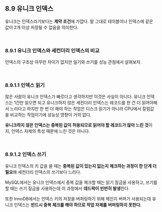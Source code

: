 ## 8.9 유니크 인덱스
유니크는 인덱스라기보다는 **제약 조건**에 가깝다. 말 그대로 테이블이나 인덱스에 같은 값이 2개 이상 저장될 수 없음을 의미한다.

<br>

### 8.9.1 유니크 인덱스와 세컨더리 인덱스의 비교
인덱스의 구조상 아무런 차이가 없지만 일기와 쓰기를 성능 관점에서 살펴보자.

<br>

### 8.9.1.1 인덱스 읽기
많은 사람이 유니크 인덱스가 빠르다고 생각하지만 이것은 사실이 아니다. 유니크 인덱스는 1건만 읽으면 되고 유니크하지 않은 세컨더리 인덱스는 레코드를 한 건 더 읽어야해서 느리다고 하지만 한 번 더 해야 하는 작업은 디스크 읽기가 아니라 CPU에서 칼럼값을 비교하는 작업이기에 성능상 영향이 거의 없다.

**유니크하지 않은 인덱스는 중복된 값이 허용되므로 읽어야 할 레코드가 많아 느린 것**이지, 인덱스 자체의 특성 때문에 느린 것은 아니다.

<br>

### 8.9.1.2 인덱스 쓰기
유니크 인덱스의 키 값을 쓸 때는 **중복된 값이 있는지 없는지 체크하는 과정이 한 단계 더 필요**해 세컨더리 인덱스의 쓰기보다 느리다.

MySQL에서는 유니크 인덱스에서 중복 값을 체크할 때는 읽기 잠금을 사용하고, 쓰기를 할 때는 쓰기 잠금을 사용하는데 이 과정에서 **데드락이 빈번히 발생**한다.

또한 InnoDB에서는 인덱스 키의 저장을 버퍼링하기 위해 체인지 버퍼가 사용되는데 유니크 인덱스는 **반드시 중복 체크를 해야 하므로 작업 자체를 버퍼링하지 못한다.**
